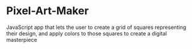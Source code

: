 # Pixel-Art-Maker
 JavaScript app that lets the user to create a grid of squares representing their design, and apply colors to those squares to create a digital masterpiece
